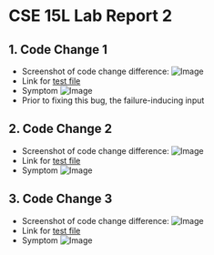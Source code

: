 # CSE 15L Lab Report 2
## 1. Code Change 1
- Screenshot of code change difference:
![Image](https://snipboard.io/IZRnA1.jpg)
- Link for [test file](https://github.com/m6shin/markdown-parse/blob/main/test-file2.md)
- Symptom
![Image](https://snipboard.io/mcZpsX.jpg)
- Prior to fixing this bug, the failure-inducing input 
## 2. Code Change 2
- Screenshot of code change difference:
![Image](https://snipboard.io/ymbvoQ.jpg)
- Link for [test file](https://github.com/m6shin/markdown-parse/blob/main/newer-test-file1.md)
- Symptom
![Image](https://snipboard.io/WBKftJ.jpg)
## 3. Code Change 3
- Screenshot of code change difference:
![Image](https://snipboard.io/L5FcU2.jpg)
- Link for [test file](https://github.com/m6shin/markdown-parse/blob/main/newer-test-file2.md)
- Symptom
![Image](https://snipboard.io/KDrtEP.jpg)